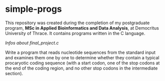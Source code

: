 # simple-progs

This repository was created during the completion of my postgraduate program, **MSc in Applied Bioinformatics and Data Analysis**, at Democritus University of Thrace. It contains programs written in the C language.



*Infos about final_project.c*

Write a program that reads nucleotide sequences from the standard input and examines them one by one to determine whether they contain a typical procaryotic coding sequence (with a start codon, one of the stop codons at the end of the coding region, and no other stop codons in the intermediate section).
